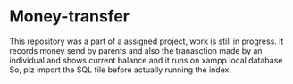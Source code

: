 # Money-transfer
This repository was a part of a assigned project, work is still in progress.
it records money send by parents 
and also the tranasction made by an individual
and shows current balance 
and it runs on xampp local database
So, plz import the SQL file before actually running the index.
